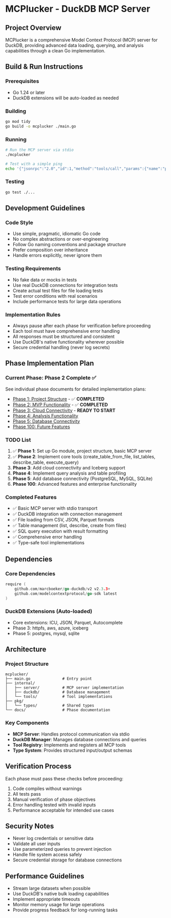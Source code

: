 # MCPlucker - DuckDB MCP Server

## Project Overview
MCPlucker is a comprehensive Model Context Protocol (MCP) server for DuckDB, providing advanced data loading, querying, and analysis capabilities through a clean Go implementation.

## Build & Run Instructions

### Prerequisites
- Go 1.24 or later
- DuckDB extensions will be auto-loaded as needed

### Building
```bash
go mod tidy
go build -o mcplucker ./main.go
```

### Running
```bash
# Run the MCP server via stdio
./mcplucker

# Test with a simple ping
echo '{"jsonrpc":"2.0","id":1,"method":"tools/call","params":{"name":"ping","arguments":{}}}' | ./mcplucker
```

### Testing
```bash
go test ./...
```

## Development Guidelines

### Code Style
- Use simple, pragmatic, idiomatic Go code
- No complex abstractions or over-engineering
- Follow Go naming conventions and package structure
- Prefer composition over inheritance
- Handle errors explicitly, never ignore them

### Testing Requirements
- No fake data or mocks in tests
- Use real DuckDB connections for integration tests
- Create actual test files for file loading tests
- Test error conditions with real scenarios
- Include performance tests for large data operations

### Implementation Rules
- Always pause after each phase for verification before proceeding
- Each tool must have comprehensive error handling
- All responses must be structured and consistent
- Use DuckDB's native functionality wherever possible
- Secure credential handling (never log secrets)

## Phase Implementation Plan

### Current Phase: Phase 2 Complete ✅
See individual phase documents for detailed implementation plans:

- [Phase 1: Project Structure](docs/01_project_structure.md) - ✅ **COMPLETED**
- [Phase 2: MVP Functionality](docs/02_mvp_functionality.md) - ✅ **COMPLETED**
- [Phase 3: Cloud Connectivity](docs/03_cloud_connectivity.md) - **READY TO START**
- [Phase 4: Analysis Functionality](docs/04_analysis_functionality.md)
- [Phase 5: Database Connectivity](docs/05_db_connectivity.md)
- [Phase 100: Future Features](docs/100_future_features.md)

### TODO List
1. ✅ **Phase 1**: Set up Go module, project structure, basic MCP server
2. ✅ **Phase 2**: Implement core tools (create_table_from_file, list_tables, describe_table, execute_query)
3. **Phase 3**: Add cloud connectivity and Iceberg support
4. **Phase 4**: Implement query analysis and table profiling
5. **Phase 5**: Add database connectivity (PostgreSQL, MySQL, SQLite)
6. **Phase 100**: Advanced features and enterprise functionality

### Completed Features
- ✅ Basic MCP server with stdio transport
- ✅ DuckDB integration with connection management
- ✅ File loading from CSV, JSON, Parquet formats
- ✅ Table management (list, describe, create from files)
- ✅ SQL query execution with result formatting
- ✅ Comprehensive error handling
- ✅ Type-safe tool implementations

## Dependencies

### Core Dependencies
```go
require (
    github.com/marcboeker/go-duckdb/v2 v2.3.3+
    github.com/modelcontextprotocol/go-sdk latest
)
```

### DuckDB Extensions (Auto-loaded)
- Core extensions: ICU, JSON, Parquet, Autocomplete
- Phase 3: httpfs, aws, azure, iceberg  
- Phase 5: postgres, mysql, sqlite

## Architecture

### Project Structure
```
mcplucker/
├── main.go              # Entry point
├── internal/
│   ├── server/          # MCP server implementation  
│   ├── duckdb/          # Database management
│   └── tools/           # Tool implementations
├── pkg/
│   └── types/           # Shared types
└── docs/                # Phase documentation
```

### Key Components
- **MCP Server**: Handles protocol communication via stdio
- **DuckDB Manager**: Manages database connections and queries
- **Tool Registry**: Implements and registers all MCP tools
- **Type System**: Provides structured input/output schemas

## Verification Process

Each phase must pass these checks before proceeding:
1. Code compiles without warnings
2. All tests pass
3. Manual verification of phase objectives
4. Error handling tested with invalid inputs
5. Performance acceptable for intended use cases

## Security Notes
- Never log credentials or sensitive data
- Validate all user inputs
- Use parameterized queries to prevent injection
- Handle file system access safely
- Secure credential storage for database connections

## Performance Guidelines
- Stream large datasets when possible
- Use DuckDB's native bulk loading capabilities
- Implement appropriate timeouts
- Monitor memory usage for large operations
- Provide progress feedback for long-running tasks